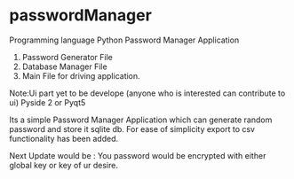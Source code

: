 # passwordManager
Programming language Python
Password Manager Application 

1. Password Generator File
2. Database Manager File
3. Main File for driving application.

Note:Ui part yet to be develope (anyone who is interested can contribute to ui) Pyside 2 or Pyqt5

Its a simple Password Manager Application which can generate random password and store it sqlite db.
For ease of simplicity export to csv functionality has been  added.


Next Update would be :
You password would be encrypted with either global key or key of ur desire.
